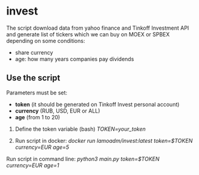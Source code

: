 # invest

The script download data from yahoo finance and Tinkoff Investment API and generate list of tickers which we can buy on MOEX or SPBEX depending on some conditions:

* share currency
* age: how many years companies pay dividends

## Use the script

Parameters must be set:

* **token** (it should be generated on Tinkoff Invest personal account)
* **currency** (RUB, USD, EUR or ALL)
* **age** (from 1 to 20)

1. Define the token variable (bash)
*TOKEN=your_token*

2. Run script in docker:
*docker run lamoadm/invest:latest token=$TOKEN currency=EUR age=5*

Run script in command line:
*python3 main.py token=$TOKEN currency=EUR age=1*
